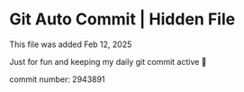 # Git Auto Commit | Hidden File

This file was added Feb 12, 2025

Just for fun and keeping my daily git commit active 🤪

commit number: 2943891
